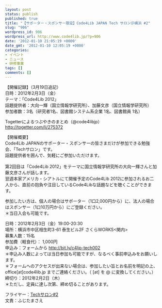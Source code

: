 ```yaml
---
layout: post
status: publish
published: true
title: "【サポーター・スポンサー限定】Code4Lib JAPAN Tech サロン＠横浜 #2"
slug: "906"
wordpress_id: 906
wordpress_url: http://www.code4lib.jp/?p=906
date: '2012-01-10 21:05:19 +0000'
date_gmt: '2012-01-10 12:05:19 +0000'
categories:
- イベント
- ニュース
- 研修事業
tags: []
comments: []
---
```

<p>【開催記録】（3月19日追記）<br />
日時：2012年2月3日（金）<br />
テーマ：「Code4Lib 2012」<br />
話題提供者：大向一輝（国立情報学研究所）、加藤文彦（国立情報学研究所）<br />
参加者数：3名（研究者1名、図書館システム系企業 1名、図書館員 1名）</p>
<p>Togetterによるつぶやきのまとめ（@code4libjp）<br />
<a href="http://togetter.com/li/275372">http://togetter.com/li/275372</a></p>
<p>【開催概要】<br />
Code4Lib JAPANのサポーター・スポンサーの皆さまだけが参加できる勉強会、「Techサロン」です。<br />
話題提供者を囲んで、気軽にご参加いただけます。<br />
<!--more--><br />
第2回目は「Code4Lib 2012」をテーマに国立情報学研究所の大向一輝さんと加藤文彦さんが話します。<br />
翌週本家アメリカ・シアトルにて開催予定のCode4Lib 2012に参加されるお二人から、直前の抱負や注目しているCode4Libな話題などを聴くことができます。</p>
<p>参加したい方は、個人の場合はサポーター（1口2,000円から）に、法人の場合はスポンサー（1口10万円から）にご登録ください。<br />
＊当日入会も可能です。</p>
<p>日時：2012年2月3日（金）19:00-20:30<br />
場所：横浜市中区相生町3-61 泰生ビル2F さくらWORKS<関内><br />
募集人数：15名<br />
参加費（軽食代）： 1,000円<br />
申込み：フォームから <a href="http://bit.ly/c4ljp-tech002">http://bit.ly/c4ljp-tech002</a><br />
＊申込み人数によっては当日参加も可能ですが、なるべく事前申込みをお願いします。<br />
＊フォームへのアクセスが出来ない場合は、参加したい旨とお名前を明記の上、 office[at]code4lib.jp までご連絡ください。（ [at] を @ に変換してください。）<br />
締切り：2012年2月2日（木）<br />
＊ただし、定員に達し次第、締め切ることがあります。</p>
<p>フライヤー：<a href='{{ site.baseurl }}/assets/uploads/2012/01/Techサロン002-フライヤー.pdf'>Techサロン#2</a><br />
文責：ふじたまさえ</p>
